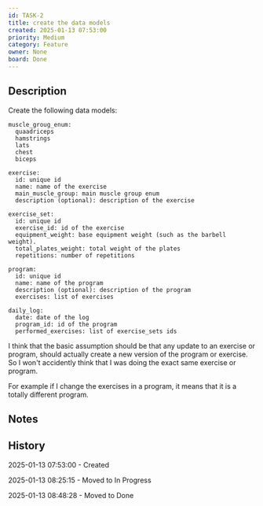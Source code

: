```yaml
---
id: TASK-2
title: create the data models
created: 2025-01-13 07:53:00
priority: Medium
category: Feature
owner: None
board: Done
---
```


## Description
Create the following data models:
```
muscle_groug_enum:
  quaadriceps
  hamstrings
  lats
  chest
  biceps

exercise:
  id: unique id
  name: name of the exercise
  main_muscle_group: main muscle group enum
  description (optional): description of the exercise

exercise_set:
  id: unique id
  exercise_id: id of the exercise
  equipment_weight: base equipment weight (such as the barbell weight).
  total_plates_weight: total weight of the plates
  repetitions: number of repetitions

program:
  id: unique id
  name: name of the program
  description (optional): description of the program
  exercises: list of exercises

daily_log:
  date: date of the log
  program_id: id of the program
  performed_exercises: list of exercise_sets ids
```

I think that the basic assumption should be that any update to an exercise or program, should actually create a new version of the program or exercise.
So I won't accidently think that I was doing the exact same exercise or program.

For example if I change the exercises in a program, it means that it is a totally different program.

## Notes


## History
2025-01-13 07:53:00 - Created

2025-01-13 08:25:15 - Moved to In Progress

2025-01-13 08:48:28 - Moved to Done
